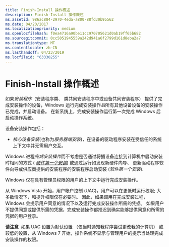 ```yaml
---
title: Finish-Install 操作概述
description: Finish-Install 操作概述
ms.assetid: 986ac884-2970-4eda-a800-88fd30b95562
ms.date: 04/20/2017
ms.localizationpriority: medium
ms.openlocfilehash: f0ea4716a90be11cc970705621d0ab19ff65b682
ms.sourcegitcommit: 0cc5051945559a242d941a6f2799d161d8eba2a7
ms.translationtype: MT
ms.contentlocale: zh-CN
ms.lasthandoff: 04/23/2019
ms.locfileid: "63330255"
---
```

# <a name="overview-of-finish-install-actions"></a>Finish-Install 操作概述


如果*安装程序*（安装程序类、 类共同安装程序中或设备共同安装程序） 提供了完成安装操作的设备，Windows 运行完成安装操作*后*所有其他设备设备的安装操作已完成，并启动设备。 在新系统上，完成安装操作运行第一次完成 Windows 后启动操作系统。

设备安装操作包括：

-   *核心设备安装*(也称为*服务器端安装*)，在设备的驱动程序安装在受信任的系统上下文中并无需用户交互。

Windows 进程*完成安装操作*而不考虑是否通过将插设备连接到计算机中启动安装时相同的方式 ( [*硬件第一个安装*](hardware-first-installation.md)) 或通过运行如发现新硬件向导、 更新驱动程序软件向导或供应商提供的安装程序的安装程序启动安装 (*软件第一个安装*).

Windows 仅在具有管理员权限的用户的上下文中运行完成安装操作。

从 Windows Vista 开始，用户帐户控制 (UAC)，用户可以在更低时运行权限; 大多数情况下，和提升权限仅在必要时。 因此，如果调用在完成安装过程，Windows 会提示用户同意的情况下以及运行完成安装操作所需的凭据。 如果用户不提供同意或提供所需的凭据，完成安装操作都推迟到确实能够提供同意和所需的凭据的用户登录。

**请注意**  如果 UAC 设置为默认设置 （仅当时通知我程序尝试更改我的计算机） 或较低的设置，从 Windows 7 开始，操作系统不显示与管理用户的提示当处理完成安装操作的权限。

 

 

 





